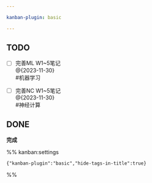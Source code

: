 ```yaml
---

kanban-plugin: basic

---
```


## TODO

- [ ] 完善ML W1~5笔记<br>@{2023-11-30}<br>#机器学习
- [ ] 完善NC W1~5笔记<br>@{2023-11-30}<br>#神经计算


## DONE

**完成**




%% kanban:settings
```
{"kanban-plugin":"basic","hide-tags-in-title":true}
```
%%